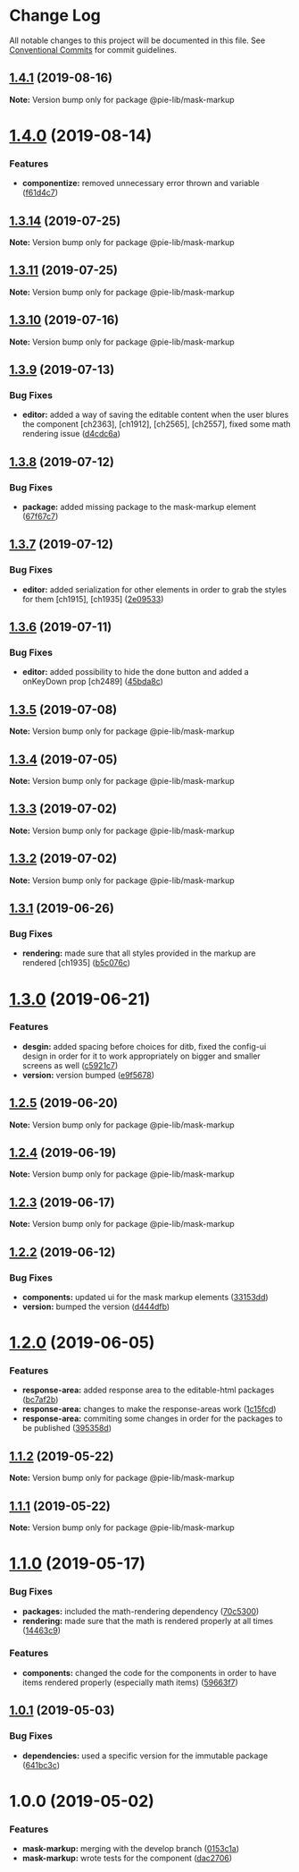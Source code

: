 # Change Log

All notable changes to this project will be documented in this file.
See [Conventional Commits](https://conventionalcommits.org) for commit guidelines.

## [1.4.1](https://github.com/pie-framework/pie-lib/compare/@pie-lib/mask-markup@1.4.0...@pie-lib/mask-markup@1.4.1) (2019-08-16)

**Note:** Version bump only for package @pie-lib/mask-markup





# [1.4.0](https://github.com/pie-framework/pie-lib/compare/@pie-lib/mask-markup@1.3.14...@pie-lib/mask-markup@1.4.0) (2019-08-14)


### Features

* **componentize:** removed unnecessary error thrown and variable ([f61d4c7](https://github.com/pie-framework/pie-lib/commit/f61d4c7))





## [1.3.14](https://github.com/pie-framework/pie-lib/compare/@pie-lib/mask-markup@1.3.11...@pie-lib/mask-markup@1.3.14) (2019-07-25)

**Note:** Version bump only for package @pie-lib/mask-markup





## [1.3.11](https://github.com/pie-framework/pie-lib/compare/@pie-lib/mask-markup@1.3.10...@pie-lib/mask-markup@1.3.11) (2019-07-25)

**Note:** Version bump only for package @pie-lib/mask-markup





## [1.3.10](https://github.com/pie-framework/pie-lib/compare/@pie-lib/mask-markup@1.3.9...@pie-lib/mask-markup@1.3.10) (2019-07-16)

**Note:** Version bump only for package @pie-lib/mask-markup





## [1.3.9](https://github.com/pie-framework/pie-lib/compare/@pie-lib/mask-markup@1.3.8...@pie-lib/mask-markup@1.3.9) (2019-07-13)


### Bug Fixes

* **editor:** added a way of saving the editable content when the user blures the component [ch2363], [ch1912], [ch2565], [ch2557], fixed some math rendering issue ([d4cdc6a](https://github.com/pie-framework/pie-lib/commit/d4cdc6a))





## [1.3.8](https://github.com/pie-framework/pie-lib/compare/@pie-lib/mask-markup@1.3.7...@pie-lib/mask-markup@1.3.8) (2019-07-12)


### Bug Fixes

* **package:** added missing package to the mask-markup element ([67f67c7](https://github.com/pie-framework/pie-lib/commit/67f67c7))





## [1.3.7](https://github.com/pie-framework/pie-lib/compare/@pie-lib/mask-markup@1.3.6...@pie-lib/mask-markup@1.3.7) (2019-07-12)


### Bug Fixes

* **editor:** added serialization for other elements in order to grab the styles for them [ch1915], [ch1935] ([2e09533](https://github.com/pie-framework/pie-lib/commit/2e09533))





## [1.3.6](https://github.com/pie-framework/pie-lib/compare/@pie-lib/mask-markup@1.3.5...@pie-lib/mask-markup@1.3.6) (2019-07-11)


### Bug Fixes

* **editor:** added possibility to hide the done button and added a onKeyDown prop [ch2489] ([45bda8c](https://github.com/pie-framework/pie-lib/commit/45bda8c))





## [1.3.5](https://github.com/pie-framework/pie-lib/compare/@pie-lib/mask-markup@1.3.4...@pie-lib/mask-markup@1.3.5) (2019-07-08)

**Note:** Version bump only for package @pie-lib/mask-markup





## [1.3.4](https://github.com/pie-framework/pie-lib/compare/@pie-lib/mask-markup@1.3.3...@pie-lib/mask-markup@1.3.4) (2019-07-05)

**Note:** Version bump only for package @pie-lib/mask-markup





## [1.3.3](https://github.com/pie-framework/pie-lib/compare/@pie-lib/mask-markup@1.3.2...@pie-lib/mask-markup@1.3.3) (2019-07-02)

**Note:** Version bump only for package @pie-lib/mask-markup





## [1.3.2](https://github.com/pie-framework/pie-lib/compare/@pie-lib/mask-markup@1.3.1...@pie-lib/mask-markup@1.3.2) (2019-07-02)

**Note:** Version bump only for package @pie-lib/mask-markup





## [1.3.1](https://github.com/pie-framework/pie-lib/compare/@pie-lib/mask-markup@1.3.0...@pie-lib/mask-markup@1.3.1) (2019-06-26)


### Bug Fixes

* **rendering:** made sure that all styles provided in the markup are rendered [ch1935] ([b5c076c](https://github.com/pie-framework/pie-lib/commit/b5c076c))





# [1.3.0](https://github.com/pie-framework/pie-lib/compare/@pie-lib/mask-markup@1.2.5...@pie-lib/mask-markup@1.3.0) (2019-06-21)


### Features

* **desgin:** added spacing before choices for ditb, fixed the config-ui design in order for it to work appropriately on bigger and smaller screens as well ([c5921c7](https://github.com/pie-framework/pie-lib/commit/c5921c7))
* **version:** version bumped ([e9f5678](https://github.com/pie-framework/pie-lib/commit/e9f5678))





## [1.2.5](https://github.com/pie-framework/pie-lib/compare/@pie-lib/mask-markup@1.2.4...@pie-lib/mask-markup@1.2.5) (2019-06-20)

**Note:** Version bump only for package @pie-lib/mask-markup





## [1.2.4](https://github.com/pie-framework/pie-lib/compare/@pie-lib/mask-markup@1.2.3...@pie-lib/mask-markup@1.2.4) (2019-06-19)

**Note:** Version bump only for package @pie-lib/mask-markup





## [1.2.3](https://github.com/pie-framework/pie-lib/compare/@pie-lib/mask-markup@1.2.2...@pie-lib/mask-markup@1.2.3) (2019-06-17)

**Note:** Version bump only for package @pie-lib/mask-markup





## [1.2.2](https://github.com/pie-framework/pie-lib/compare/@pie-lib/mask-markup@1.2.0...@pie-lib/mask-markup@1.2.2) (2019-06-12)


### Bug Fixes

* **components:** updated ui for the mask markup elements ([33153dd](https://github.com/pie-framework/pie-lib/commit/33153dd))
* **version:** bumped the version ([d444dfb](https://github.com/pie-framework/pie-lib/commit/d444dfb))





# [1.2.0](https://github.com/pie-framework/pie-lib/compare/@pie-lib/mask-markup@1.1.2...@pie-lib/mask-markup@1.2.0) (2019-06-05)


### Features

* **response-area:** added response area to the editable-html packages ([bc7af2b](https://github.com/pie-framework/pie-lib/commit/bc7af2b))
* **response-area:** changes to make the response-areas work ([1c15fcd](https://github.com/pie-framework/pie-lib/commit/1c15fcd))
* **response-area:** commiting some changes in order for the packages to be published ([395358d](https://github.com/pie-framework/pie-lib/commit/395358d))





## [1.1.2](https://github.com/pie-framework/pie-lib/compare/@pie-lib/mask-markup@1.1.1...@pie-lib/mask-markup@1.1.2) (2019-05-22)

**Note:** Version bump only for package @pie-lib/mask-markup

## [1.1.1](https://github.com/pie-framework/pie-lib/compare/@pie-lib/mask-markup@1.1.0...@pie-lib/mask-markup@1.1.1) (2019-05-22)

**Note:** Version bump only for package @pie-lib/mask-markup

# [1.1.0](https://github.com/pie-framework/pie-lib/compare/@pie-lib/mask-markup@1.0.1...@pie-lib/mask-markup@1.1.0) (2019-05-17)

### Bug Fixes

- **packages:** included the math-rendering dependency ([70c5300](https://github.com/pie-framework/pie-lib/commit/70c5300))
- **rendering:** made sure that the math is rendered properly at all times ([14463c9](https://github.com/pie-framework/pie-lib/commit/14463c9))

### Features

- **components:** changed the code for the components in order to have items rendered properly (especially math items) ([59663f7](https://github.com/pie-framework/pie-lib/commit/59663f7))

## [1.0.1](https://github.com/pie-framework/pie-lib/compare/@pie-lib/mask-markup@1.0.0...@pie-lib/mask-markup@1.0.1) (2019-05-03)

### Bug Fixes

- **dependencies:** used a specific version for the immutable package ([641bc3c](https://github.com/pie-framework/pie-lib/commit/641bc3c))

# 1.0.0 (2019-05-02)

### Features

- **mask-markup:** merging with the develop branch ([0153c1a](https://github.com/pie-framework/pie-lib/commit/0153c1a))
- **mask-markup:** wrote tests for the component ([dac2706](https://github.com/pie-framework/pie-lib/commit/dac2706))
